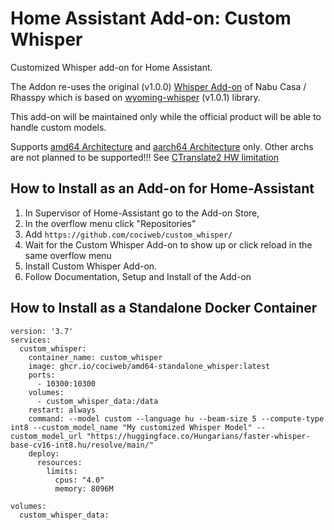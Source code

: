 # Home Assistant Add-on: Custom Whisper

Customized Whisper add-on for Home Assistant.

The Addon re-uses the original (v1.0.0) [Whisper Add-on](https://github.com/home-assistant/addons/tree/master/whisper) of Nabu Casa / Rhasspy which is based on [wyoming-whisper](https://github.com/rhasspy/wyoming-faster-whisper) (v1.0.1) library.

This add-on will be maintained only while the official product will be able to handle custom models.

Supports [amd64 Architecture][amd64-shield] and [aarch64 Architecture][aarch64-shield] only. Other archs are not planned to be supported!!! See [CTranslate2 HW limitation](https://opennmt.net/CTranslate2/hardware_support.html)

[aarch64-shield]: https://img.shields.io/badge/aarch64-yes-green.svg
[amd64-shield]: https://img.shields.io/badge/amd64-yes-green.svg
[armhf-shield]: https://img.shields.io/badge/armhf-no-red.svg
[armv7-shield]: https://img.shields.io/badge/armv7-no-red.svg
[i386-shield]: https://img.shields.io/badge/i386-no-red.svg

## How to Install as an Add-on for Home-Assistant
1. In Supervisor of Home-Assistant go to the Add-on Store,
2. In the overflow menu click "Repositories"
3. Add `https://github.com/cociweb/custom_whisper/`
4. Wait for the Custom Whisper Add-on to show up or click reload in the same overflow menu
5. Install Custom Whisper Add-on.
6. Follow Documentation, Setup and Install of the Add-on

## How to Install as a Standalone Docker Container

```
version: '3.7'
services:
  custom_whisper:
    container_name: custom_whisper
    image: ghcr.io/cociweb/amd64-standalone_whisper:latest
    ports:
      - 10300:10300
    volumes:
      - custom_whisper_data:/data
    restart: always
    command: --model custom --language hu --beam-size 5 --compute-type int8 --custom_model_name "My customized Whisper Model" --custom_model_url "https://huggingface.co/Hungarians/faster-whisper-base-cv16-int8.hu/resolve/main/"
    deploy:
      resources:
        limits:
          cpus: "4.0"
          memory: 8096M

volumes:
  custom_whisper_data:

```
